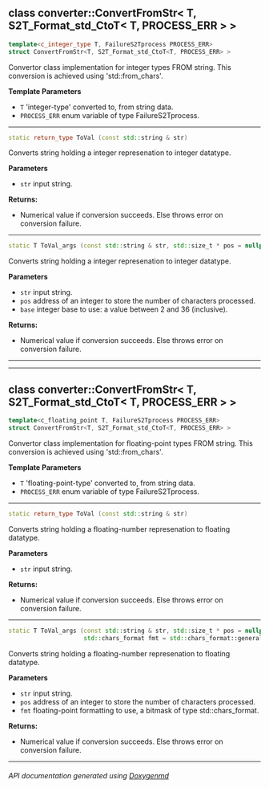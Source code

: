 ## class converter::ConvertFromStr< T, S2T_Format_std_CtoT< T, PROCESS_ERR > >

```c++
template<c_integer_type T, FailureS2Tprocess PROCESS_ERR>
struct ConvertFromStr<T, S2T_Format_std_CtoT<T, PROCESS_ERR> >
```

Convertor class implementation for integer types FROM string. This conversion is achieved using 'std::from_chars'.  

**Template Parameters**
- `T`                  'integer-type' converted to, from string data.
- `PROCESS_ERR`        enum variable of type FailureS2Tprocess.

---

```c++
static return_type ToVal (const std::string & str)
```
Converts string holding a integer represenation to integer datatype. 

**Parameters**
- `str` input string. 

**Returns:**
- Numerical value if conversion succeeds. Else throws error on conversion failure. 

---

```c++
static T ToVal_args (const std::string & str, std::size_t * pos = nullptr, int base = 10)
```
Converts string holding a integer represenation to integer datatype. 

**Parameters**
- `str` input string. 
- `pos` address of an integer to store the number of characters processed. 
- `base` integer base to use: a value between 2 and 36 (inclusive). 

**Returns:**
- Numerical value if conversion succeeds. Else throws error on conversion failure.

---


---
## class converter::ConvertFromStr< T, S2T_Format_std_CtoT< T, PROCESS_ERR > >

```c++
template<c_floating_point T, FailureS2Tprocess PROCESS_ERR>
struct ConvertFromStr<T, S2T_Format_std_CtoT<T, PROCESS_ERR> >
```

Convertor class implementation for floating-point types FROM string. This conversion is achieved using 'std::from_chars'.  

**Template Parameters**
- `T`                  'floating-point-type' converted to, from string data.
- `PROCESS_ERR`        enum variable of type FailureS2Tprocess.

---

```c++
static return_type ToVal (const std::string & str)
```
Converts string holding a floating-number represenation to floating datatype. 

**Parameters**
- `str` input string. 

**Returns:**
- Numerical value if conversion succeeds. Else throws error on conversion failure. 

---

```c++
static T ToVal_args (const std::string & str, std::size_t * pos = nullptr,
                     std::chars_format fmt = std::chars_format::general)
```
Converts string holding a floating-number represenation to floating datatype. 

**Parameters**
- `str` input string. 
- `pos` address of an integer to store the number of characters processed. 
- `fmt` floating-point formatting to use, a bitmask of type std::chars_format. 

**Returns:**
- Numerical value if conversion succeeds. Else throws error on conversion failure. 

---

###### API documentation generated using [Doxygenmd](https://github.com/d99kris/doxygenmd)

